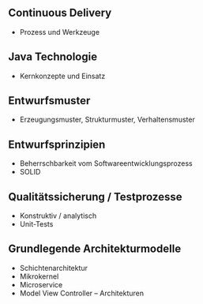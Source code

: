 ## Continuous Delivery

- Prozess und Werkzeuge

## Java Technologie

- Kernkonzepte und Einsatz

## Entwurfsmuster

- Erzeugungsmuster, Strukturmuster, Verhaltensmuster

## Entwurfsprinzipien

- Beherrschbarkeit vom Softwareentwicklungsprozess
- SOLID

## Qualitätssicherung / Testprozesse

- Konstruktiv / analytisch
- Unit-Tests

## Grundlegende Architekturmodelle

- Schichtenarchitektur
- Mikrokernel
- Microservice
- Model View Controller – Architekturen
